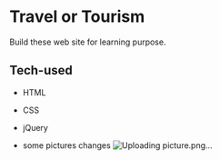 # Travel or Tourism
Build these web site for learning purpose.
## Tech-used 
* HTML
* CSS
* jQuery

* some pictures changes
![Uploading picture.png…]()
